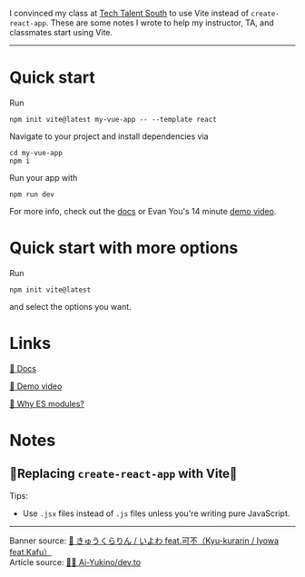 I convinced my class at [Tech Talent South](https://www.techtalentsouth.com/) to use Vite instead of `create-react-app`. These are some notes I wrote to help my instructor, TA, and classmates start using Vite.

---

# Quick start

Run

```
npm init vite@latest my-vue-app -- --template react
```

Navigate to your project and install dependencies via

```
cd my-vue-app
npm i
```

Run your app with

```
npm run dev
```

For more info, check out the [docs](https://vitejs.dev/guide/#trying-vite-online) or Evan You's 14 minute [demo video](https://www.youtube.com/watch?v=DkGV5F4XnfQ).

# Quick start with more options

Run

```
npm init vite@latest
```

and select the options you want.

# Links

[📝 Docs](https://vitejs.dev/guide/#trying-vite-online)

[🎥 Demo video](https://www.youtube.com/watch?v=DkGV5F4XnfQ)

[👥 Why ES modules?](https://hacks.mozilla.org/2018/03/es-modules-a-cartoon-deep-dive/)

# Notes

## 👀Replacing `create-react-app` with Vite👀

Tips:

- Use `.jsx` files instead of `.js` files unless you're writing pure JavaScript.

---

Banner source: [🎥 きゅうくらりん / いよわ feat.可不（Kyu-kurarin / Iyowa feat.Kafu）](https://www.youtube.com/watch?v=2b1IexhKPz4&t=79s)  
Article source: [🐙🐱 Ai-Yukino/dev.to](https://github.com/Ai-Yukino/dev.to/tree/main/10-20-21-Wednesday-1)
